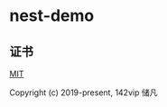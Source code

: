 # nest-demo

## 证书

[MIT](https://opensource.org/license/MIT)

Copyright (c) 2019-present, 142vip 储凡
